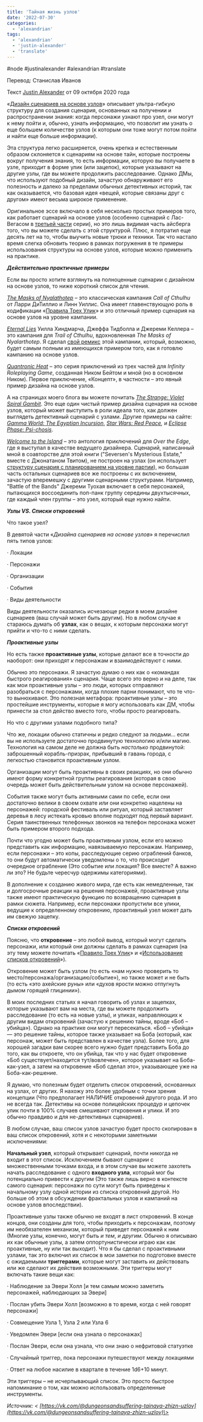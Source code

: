 ```yaml
---
title: 'Тайная жизнь узлов'
date: '2022-07-30'
categories:
  - 'alexandrian'
tags:
  - 'alexandrian'
  - 'justin-alexander'
  - 'translate'
---
```


#node #justinalexander #alexandrian #translate

Перевод: Станислав Иванов

Текст [Justin Alexander](https://vk.com/away.php?to=https://thealexandrian.net/about&cc_key=) от 09 октября 2020 года

«[Дизайн сценариев на основе узлов](https://vk.com/away.php?to=https%3A%2F%2Fthealexandrian.net%2Fwordpress%2F7949%2Froleplaying-games%2Fnode-based-scenario-design-part-1-the-plotted-approach&cc_key=)» описывает ультра-гибкую структуру для создания сценария, основанных на получении и распространении знания: когда персонажи узнают про узел, они могут к нему пойти и, обычно, узнать информацию, что позволит им узнать о еще большем количестве узлов (к которым они тоже могут потом пойти и найти еще больше информации).

Эта структура легко расширяется, очень крепка и естественным образом склоняется к сценариям на основе тайн, которые построены вокруг получения знания, то есть информации, которую вы получаете в узле, приходит в форме улик (или зацепок), которые указывают на другие узлы, где вы можете продолжить расследование. Однако ДМы, что используют подобный дизайн, зачастую обнаруживают его полезность и далеко за пределами обычных детективных историй, так как оказывается, что базовая идея «вещей, которые связаны друг с другом» имеют весьма широкое применение.

Оригинальное эссе включало в себя несколько простых примеров того, как работает сценарий на основе узлов (особенно сценарий с Лас-Вегасом в [третьей части](https://vk.com/away.php?to=https%3A%2F%2Fthealexandrian.net%2Fwordpress%2F7999%2Froleplaying-games%2Fnode-based-scenario-design-part-4-sample-scenario&cc_key=) серии), но это лишь видимая часть айсберга того, что вы можете сделать с этой структурой. Плюс, я потратил еще десять лет на то, чтобы выучить новые трюки и техники. Так что настало время слегка обновить теорию в рамках погружения в те примеры использования структуры на основе узлов, которые можно применить на практике.

**_Действительно практичные примеры_**

Если вы просто хотите взглянуть на полноценные сценарии с дизайном на основе узлов, то ниже короткий список для чтения.

[_The Masks of Nyalathotep_](https://vk.com/away.php?to=http%3A%2F%2Fwww.amazon.com%2Fexec%2Fobidos%2FASIN%2F1568823290%2Fdigitalcomi0a-20&cc_key=) – это классическая кампания _Call of Cthulhu_ от Ларри ДиТиллио и Линн Уиллис. Она имеет главенствующую роль в кодификации «[Правила Трех Улик](https://vk.com/away.php?to=https%3A%2F%2Fthealexandrian.net%2Fwordpress%2F%3Fp%3D1118&cc_key=)» и это отличный пример сценария на основе узлов на уровне кампании.

[_Eternal Lies_](https://vk.com/away.php?to=http%3A%2F%2Fwww.amazon.com%2Fexec%2Fobidos%2FASIN%2F1908983493%2Fdigitalcomi0a-20&cc_key=) Уилла Хиндмарча, Джеффа Тидболла и Джереми Келлера – это кампания для _Trail of Cthulhu_, вдохновленная _The Masks of Nyalarthotep_. Я сделал [свой ремикс](https://vk.com/away.php?to=https%3A%2F%2Fthealexandrian.net%2Fwordpress%2F37078%2Froleplaying-games%2Feternal-lies-the-alexandrian-remix&cc_key=) этой кампании, который, возможно, будет самым полным из имеющихся примером того, как я готовлю кампанию на основе узлов.

[_Quantronic Heat_](https://vk.com/away.php?to=http%3A%2F%2Fwww.amazon.com%2Fexec%2Fobidos%2FASIN%2F1912200546%2Fdigitalcomi0a-20&cc_key=) – это серия приключений из трех частей для _Infinity Roleplaying Game_, созданная Ником Бейтом и мной (но в основном Ником). Первое приключение, «Концепт», в частности – это явный пример дизайна на основе узлов.

А на страницах моего блога вы можете почитать [_The Strange: Violet Spiral Gambit_](https://vk.com/away.php?to=https%3A%2F%2Fthealexandrian.net%2Fwordpress%2F37585%2Froleplaying-games%2Fthe-strange-violet-spiral-gambit&cc_key=). Это еще один чистый пример дизайна сценария на основе узлов, который может выступить в роли идеала того, как должен выглядеть детективный сценарий с узлами. Другие примеры на сайте: [_Gamma World: The Egyptian Incursion_](https://vk.com/away.php?to=https%3A%2F%2Fthealexandrian.net%2Fwordpress%2F8477%2Froleplaying-games%2Fgamma-world-the-egyptian-incursion&cc_key=), [_Star Wars: Red Peace_](https://vk.com/away.php?to=https%3A%2F%2Fthealexandrian.net%2Fwordpress%2F37738%2Froleplaying-games%2Fstar-wars-red-peace&cc_key=)_,_ и [_Eclipse Phase: Psi-chosis_](https://vk.com/away.php?to=https%3A%2F%2Fthealexandrian.net%2Fwordpress%2F38823%2Froleplaying-games%2Feclipse-phase-psi-chosis&cc_key=).

[_Welcome to the Island_](https://vk.com/away.php?to=https%3A%2F%2Fwww.drivethrurpg.com%2Fproduct%2F310285%2FWelcome-to-the-Island-Over-the-Edge-3E-digital%3Faffiliate_id%3D81207&cc_key=) – это антология приключений для _Over the Edge_, где я выступал в качестве ведущего дизайнера. Сценарий, написанный мной в соавторстве для этой книги ("Seversen's Mysterious Estate," вместе с Джонатаном Твитом), не построен на узлах (он использует [структуру сценария с планированием на уровне партии](https://vk.com/away.php?to=https%3A%2F%2Fthealexandrian.net%2Fwordpress%2F37995%2Froleplaying-games%2Fgame-structure-party-planning&cc_key=)), но большая часть остальных сценариев все же построены с их включением, зачастую вперемешку с другими сценарными структурами. Например, "Battle of the Bands" Джереми Туохая включает в себя персонажей, пытающихся воссоединить поп-панк группу середины двухтысячных, где каждый член группы – это узел, который еще нужно найти.

**_Узлы VS. Списки откровений_**

Что такое узел?

В девятой части «_Дизайна сценариев на основе узлов_» я перечислил пять типов узлов:

· Локации

· Персонажи

· Организации

· События

· Виды деятельности

Виды деятельности оказались исчезающе редки в моем дизайне сценариев (ваш случай может быть другим). Но в любом случае я стараюсь думать об **узлах**, как о вещах, к которым персонажи могут прийти и что-то с ними сделать.

**_Проактивные узлы_**

Но есть также **проактивные узлы**, которые делают все в точности до наоборот: они приходят _к_ персонажам и взаимодействуют с ними.

Обычно это персонажи. Я зачастую думаю о них как о «командах быстрого реагирования» сценария. Чаще всего это верно и на деле, так как мои проактивные узлы – это люди, которых отправляют разобраться с персонажами, когда плохие парни понимают, что те что-то вынюхивают. Это полезная метафора: проактивные узлы – это простейшие инструменты, которые я могу использовать как ДМ, чтобы принести за стол действо вместо того, чтобы просто реагировать.

Но что с другими узлами подобного типа?

Что же, локации обычно статичны и редко следуют за людьми… если вы не используете достаточно продвинутую технологию и/или магию. Технология на самом деле не должна быть _настолько_ продвинутой: заброшенный корабль-призрак, прибывший в гавань города, с легкостью становится проактивным узлом.

Организации могут быть проактивны в своих реакциях, но они обычно имеют форму конкретной группы реагирования (которая в свою очередь может быть действительным узлом на основе персонажей).

События также могут быть активными сами по себе, если они достаточно велики в своем охвате _или_ они конкретно нацелены на персонажей: городской фестиваль или ритуал, который заставляет деревья в лесу истекать кровью вполне подходят под первый вариант. Серия таинственных телефонных звонков на телефон персонажа может быть примером второго подхода.

Почти что угодно может быть проактивным узлом, если его можно представить как информацию, навязываемую персонажам. Например, если персонажи – это копы, расследующие серию ограблений банков, то они будут автоматически уведомлены о то, что происходит очередное ограбление (Это событие или локация? Все вместе? А важно ли это? Не будьте чересчур одержимы категориями).

В дополнение к созданию живого мира, где есть как немедленные, так и долгосрочные реакции на решения персонажей, проактивные узлы также имеют практическую функцию по возвращению сценария в рамки сюжета. Например, если персонажи пропустили все улики, ведущие к определенному откровению, проактивный узел может дать им свежую зацепку.

**_Списки откровений_**

Поясню, что **откровение** – это любой вывод, который могут сделать персонажи, или который они должны сделать в рамках сценария (на эту тему можете почитать «[Правило Трех Улик](https://vk.com/away.php?to=https%3A%2F%2Fthealexandrian.net%2Fwordpress%2F1118%2Froleplaying-games%2Fthree-clue-rule&cc_key=)» и «[Использование списков откровений](https://vk.com/away.php?to=https%3A%2F%2Fthealexandrian.net%2Fwordpress%2F40978%2Froleplaying-games%2Frandom-gm-tip-using-revelation-lists&cc_key=)»).

Откровение может быть узлом (то есть «нам нужно проверить то место/персонажа/организацию/событие»), но также может и не быть (то есть «это ахейские руны» или «духов ярости можно отпугнуть дымом горящей глицинии»).

В моих последних статьях я начал говорить об узлах и зацепках, которые указывают вам на места, где вы можете продолжить расследование (то есть на новые узлы), и уликах, направляющих к другим видам откровений (зачастую к решению тайны, вроде «Боб – убийца»). Однако на практике они могут пересекаться. «Боб – убийца» — это решение тайны, которое также указывает на Боба (который, как персонаж, может быть представлен в качестве узла). Более того, для хорошей загадки вам скорее всего нужно будет представить Боба до того, как вы откроете, что он убийца, так что у нас будет откровение «Боб существует/находится тут/вовлечен», которое указывает на Боба-как-узел, а затем на откровение «Боб сделал это», указывающее уже на Боба-как-решение.

Я думаю, что полезным будет отделить список откровений, основанных на узлах, от других. Я нахожу это более удобным с точки зрения концепции (Что предполагает НАЛИЧИЕ откровений другого рода. И это не всегда так. Детективы на основе полицейских процедур и цепочек улик почти в 100% случаев смешивают откровения и улики. И это обычно правдиво и для не-детективных сценариев).

В любом случае, ваш список узлов зачастую будет просто скопирован в ваш список откровений, хотя и с некоторыми заметными исключениями:

**Начальный узел**, который открывает сценарий, почти никогда не входит в этот список. Исключением бывают сценарии с множественными точками входа, и в этом случае вы можете захотеть начать расследование с одного **входного узла**, который мог бы потенциально привести к другим (Это также лишь верно в контексте самого сценария: персонажи по сути могут быть приведены к начальному узлу одной истории из списка откровений другой. Но больше об этом в обсуждении фрактальных узлов и кампаний на основе узлов впоследствии).

Проактивные узлы также обычно не входят в лист откровений. В конце концов, они созданы для того, чтобы приходить к персонажам, поэтому им необязателен механизм, который приведет персонажей к ним (Многие узлы, конечно, могут быть _и тем_, _и другим_. Обычно я описываю их как обычные узлы, а затем оппортунистически играю как как проактивные, ну или так выходит). Что я бы сделал с проактивными узлами, так это включил их список в мои заметки по подготовке вместе с ожидаемыми **триггерами**, которые могут заставить их действовать или же сделают их действия возможными. Эти триггеры могут включать такие вещи как:

· Наблюдение за Эвери Холл \[и тем самым можно заметить персонажей, наблюдающих за Эвери\]

· Послан убить Эвери Холл \[возможно в то время, когда с ней говорят персонажи\]

· Совмещение Узла 1, Узла 2 или Узла 6

· Уведомлен Эвери \[если она узнала о персонажах\]

· Послан Эвери, если она узнала, что они знаю о нефритовой статуэтке

· Случайный триггер, пока персонажи путешествуют между локациями

· Ответ на любое насилие в квартале в течение 1d6+10 минут.

Эти триггеры – не исчерпывающий список. Это просто быстрое напоминание о том, как можно использовать определенные инструменты.

_Источник: < [https://vk.com/@dungeonsandsuffering-tainaya-zhizn-uzlov](https://vk.com/@dungeonsandsuffering-tainaya-zhizn-uzlov)\>_

